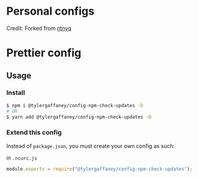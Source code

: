 # Personal configs

Credit:  Forked from [ntnyq](https://github.com/ntnyq/configs)

# Prettier config

## Usage

### Install

```bash
$ npm i @tylergaffaney/config-npm-check-updates -D
# OR
$ yarn add @tylergaffaney/config-npm-check-updates -D
```

### Extend this config

Instead of `package.json`, you must create your own config as such:

in `.ncurc.js`

```js
module.exports = require("@tylergaffaney/config-npm-check-updates");
```
